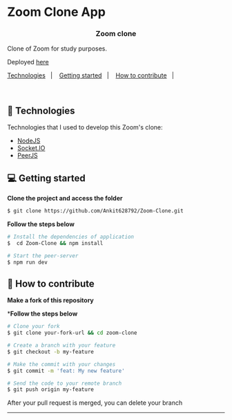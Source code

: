 


# Zoom Clone App
<h3 align="center">
  Zoom clone
</h3>

<p align="left">Clone of Zoom for study purposes.</p>
<p align="left">Deployed <a href="https://zoom-clone-ks.herokuapp.com/pages/home/">here</a> </p>

<p align="left">
  <a href="#-technologies">Technologies</a>&nbsp;&nbsp;&nbsp;|&nbsp;&nbsp;&nbsp;
  <a href="#-getting-started">Getting started</a>&nbsp;&nbsp;&nbsp;|&nbsp;&nbsp;&nbsp;
  <a href="#-how-to-contribute">How to contribute</a>&nbsp;&nbsp;&nbsp;|&nbsp;&nbsp;&nbsp;
</p>

</br>

## 🚀 Technologies

Technologies that I used to develop this Zoom's clone:

- [NodeJS](https://nodejs.org/en/)
- [Socket.IO](https://socket.io/)
- [PeerJS](https://peerjs.com/)

## 💻 Getting started

**Clone the project and access the folder**

```bash
$ git clone https://github.com/Ankit628792/Zoom-Clone.git
```

**Follow the steps below**

```bash
# Install the dependencies of application
$  cd Zoom-Clone && npm install

# Start the peer-server
$ npm run dev
```

## 🤔 How to contribute

**Make a fork of this repository**

***Follow the steps below**

```bash
# Clone your fork
$ git clone your-fork-url && cd zoom-clone

# Create a branch with your feature
$ git checkout -b my-feature

# Make the commit with your changes
$ git commit -m 'feat: My new feature'

# Send the code to your remote branch
$ git push origin my-feature
```

After your pull request is merged, you can delete your branch

---

